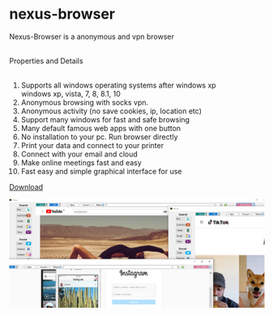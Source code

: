 # nexus-browser
Nexus-Browser is a anonymous and vpn browser <br><br>

Properties and Details <br><br>
1) Supports all windows operating systems after windows xp <br> windows xp, vista, 7, 8, 8.1, 10 <br> 
2) Anonymous browsing with socks vpn. <br> 
3) Anonymous activity (no save cookies, ip, location etc) <br> 
4) Support many windows for fast and safe browsing <br>
5) Many default famous web apps with one button <br>
6) No installation to your pc. Run browser directly <br>
7) Print your data and connect to your printer <br>
8) Connect with your email and cloud <br>
9) Make online meetings fast and easy <br>
10) Fast easy and simple graphical interface for use <br>
 
<a href="download/nexus.exe"> Download </a> <br/>

![nexus-browser](imgs/nexus-browser.png) <br/><br/> 
